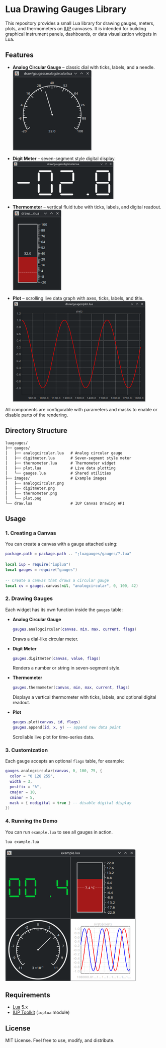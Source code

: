 # Lua Drawing Gauges Library

This repository provides a small Lua library for drawing gauges, meters, plots, and thermometers on [IUP](http://webserver2.tecgraf.puc-rio.br/iup/) canvases.
It is intended for building graphical instrument panels, dashboards, or data visualization widgets in Lua.

## Features

- **Analog Circular Gauge** – classic dial with ticks, labels, and a needle.  
  ![](images/analogcircular.png)

- **Digit Meter** – seven-segment style digital display.  
  ![](images/digitmeter.png)

- **Thermometer** – vertical fluid tube with ticks, labels, and digital readout.  
  ![](images/thermometer.png)

- **Plot** – scrolling live data graph with axes, ticks, labels, and title.  
  ![](images/plot.png)

All components are configurable with parameters and masks to enable or disable parts of the rendering.

## Directory Structure

```
luagauges/
├── gauges/
│   ├── analogcircular.lua   # Analog circular gauge
│   ├── digitmeter.lua       # Seven-segment style meter
│   ├── thermometer.lua      # Thermometer widget
│   ├── plot.lua             # Live data plotting
│   └── gauges.lua           # Shared utilities
├── images/                  # Example images
│   ├── analogcircular.png
│   ├── digitmeter.png
│   ├── thermometer.png
│   └── plot.png
└── draw.lua                 # IUP Canvas Drawing API
```

## Usage

### 1. Creating a Canvas

You can create a canvas with a gauge attached using:

```lua
package.path = package.path .. ";luagauges/gauges/?.lua"

local iup = require("iuplua")
local gauges = require("gauges")

-- Create a canvas that draws a circular gauge
local cv = gauges.canvas(nil, "analogcircular", 0, 100, 42)
```

### 2. Drawing Gauges

Each widget has its own function inside the `gauges` table:

- **Analog Circular Gauge**
  ```lua
  gauges.analogcircular(canvas, min, max, current, flags)
  ```
  Draws a dial-like circular meter.

- **Digit Meter**
  ```lua
  gauges.digitmeter(canvas, value, flags)
  ```
  Renders a number or string in seven-segment style.

- **Thermometer**
  ```lua
  gauges.thermometer(canvas, min, max, current, flags)
  ```
  Displays a vertical thermometer with ticks, labels, and optional digital readout.

- **Plot**
  ```lua
  gauges.plot(canvas, id, flags)
  gauges.append(id, x, y) -- append new data point
  ```
  Scrollable live plot for time-series data.

### 3. Customization

Each gauge accepts an optional `flags` table, for example:

```lua
gauges.analogcircular(canvas, 0, 100, 75, {
  color = "0 128 255",
  width = 3,
  postfix = "%",
  cmajor = 10,
  cminor = 5,
  mask = { nodigital = true } -- disable digital display
})
```

### 4. Running the Demo

You can run `example.lua` to see all gauges in action.

```bash
lua example.lua
```

![](images/example.png)

## Requirements

- [Lua](https://www.lua.org/) 5.x
- [IUP Toolkit](http://webserver2.tecgraf.puc-rio.br/iup/) (`iuplua` module)

## License

MIT License. Feel free to use, modify, and distribute.
